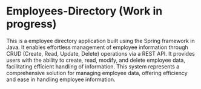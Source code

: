 # Employees-Directory (Work in progress)
This is a employee directory application built using the Spring framework in Java. 
It enables effortless management of employee information through CRUD (Create, Read, Update, Delete) 
operations via a REST API. It provides users with the ability to create, read, modify, and delete employee data, 
facilitating efficient handling of information. This system represents a comprehensive solution for managing employee data, 
offering efficiency and ease in handling employee information. 
